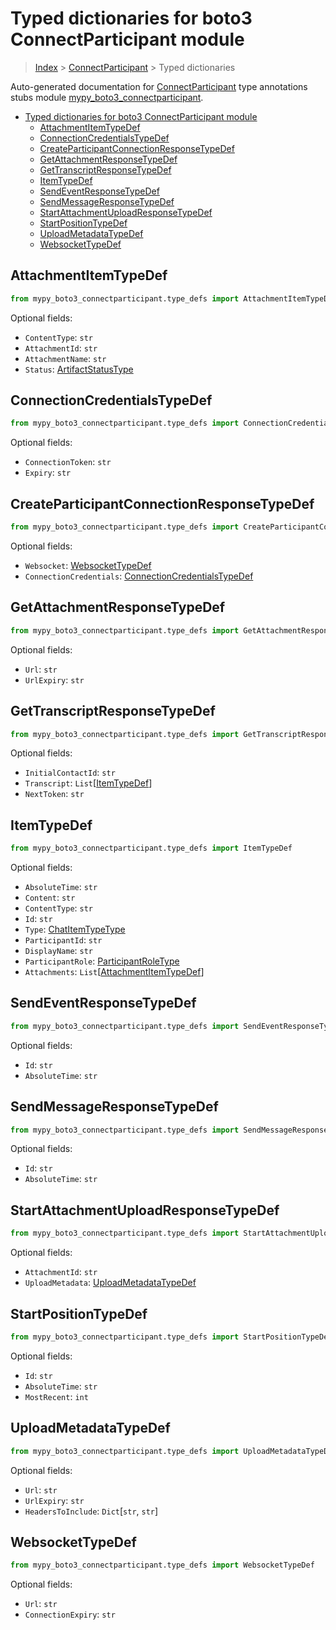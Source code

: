 # Typed dictionaries for boto3 ConnectParticipant module

> [Index](..) > [ConnectParticipant](.) > Typed dictionaries

Auto-generated documentation for
[ConnectParticipant](https://boto3.amazonaws.com/v1/documentation/api/1.17.73/reference/services/connectparticipant.html#ConnectParticipant)
type annotations stubs module
[mypy_boto3_connectparticipant](https://pypi.org/project/mypy-boto3-connectparticipant/).

- [Typed dictionaries for boto3 ConnectParticipant module](#typed-dictionaries-for-boto3-connectparticipant-module)
  - [AttachmentItemTypeDef](#attachmentitemtypedef)
  - [ConnectionCredentialsTypeDef](#connectioncredentialstypedef)
  - [CreateParticipantConnectionResponseTypeDef](#createparticipantconnectionresponsetypedef)
  - [GetAttachmentResponseTypeDef](#getattachmentresponsetypedef)
  - [GetTranscriptResponseTypeDef](#gettranscriptresponsetypedef)
  - [ItemTypeDef](#itemtypedef)
  - [SendEventResponseTypeDef](#sendeventresponsetypedef)
  - [SendMessageResponseTypeDef](#sendmessageresponsetypedef)
  - [StartAttachmentUploadResponseTypeDef](#startattachmentuploadresponsetypedef)
  - [StartPositionTypeDef](#startpositiontypedef)
  - [UploadMetadataTypeDef](#uploadmetadatatypedef)
  - [WebsocketTypeDef](#websockettypedef)

## AttachmentItemTypeDef

```python
from mypy_boto3_connectparticipant.type_defs import AttachmentItemTypeDef
```

Optional fields:

- `ContentType`: `str`
- `AttachmentId`: `str`
- `AttachmentName`: `str`
- `Status`: [ArtifactStatusType](./literals.md#artifactstatustype)

## ConnectionCredentialsTypeDef

```python
from mypy_boto3_connectparticipant.type_defs import ConnectionCredentialsTypeDef
```

Optional fields:

- `ConnectionToken`: `str`
- `Expiry`: `str`

## CreateParticipantConnectionResponseTypeDef

```python
from mypy_boto3_connectparticipant.type_defs import CreateParticipantConnectionResponseTypeDef
```

Optional fields:

- `Websocket`: [WebsocketTypeDef](./type_defs.md#websockettypedef)
- `ConnectionCredentials`:
  [ConnectionCredentialsTypeDef](./type_defs.md#connectioncredentialstypedef)

## GetAttachmentResponseTypeDef

```python
from mypy_boto3_connectparticipant.type_defs import GetAttachmentResponseTypeDef
```

Optional fields:

- `Url`: `str`
- `UrlExpiry`: `str`

## GetTranscriptResponseTypeDef

```python
from mypy_boto3_connectparticipant.type_defs import GetTranscriptResponseTypeDef
```

Optional fields:

- `InitialContactId`: `str`
- `Transcript`: `List`\[[ItemTypeDef](./type_defs.md#itemtypedef)\]
- `NextToken`: `str`

## ItemTypeDef

```python
from mypy_boto3_connectparticipant.type_defs import ItemTypeDef
```

Optional fields:

- `AbsoluteTime`: `str`
- `Content`: `str`
- `ContentType`: `str`
- `Id`: `str`
- `Type`: [ChatItemTypeType](./literals.md#chatitemtypetype)
- `ParticipantId`: `str`
- `DisplayName`: `str`
- `ParticipantRole`: [ParticipantRoleType](./literals.md#participantroletype)
- `Attachments`:
  `List`\[[AttachmentItemTypeDef](./type_defs.md#attachmentitemtypedef)\]

## SendEventResponseTypeDef

```python
from mypy_boto3_connectparticipant.type_defs import SendEventResponseTypeDef
```

Optional fields:

- `Id`: `str`
- `AbsoluteTime`: `str`

## SendMessageResponseTypeDef

```python
from mypy_boto3_connectparticipant.type_defs import SendMessageResponseTypeDef
```

Optional fields:

- `Id`: `str`
- `AbsoluteTime`: `str`

## StartAttachmentUploadResponseTypeDef

```python
from mypy_boto3_connectparticipant.type_defs import StartAttachmentUploadResponseTypeDef
```

Optional fields:

- `AttachmentId`: `str`
- `UploadMetadata`:
  [UploadMetadataTypeDef](./type_defs.md#uploadmetadatatypedef)

## StartPositionTypeDef

```python
from mypy_boto3_connectparticipant.type_defs import StartPositionTypeDef
```

Optional fields:

- `Id`: `str`
- `AbsoluteTime`: `str`
- `MostRecent`: `int`

## UploadMetadataTypeDef

```python
from mypy_boto3_connectparticipant.type_defs import UploadMetadataTypeDef
```

Optional fields:

- `Url`: `str`
- `UrlExpiry`: `str`
- `HeadersToInclude`: `Dict`\[`str`, `str`\]

## WebsocketTypeDef

```python
from mypy_boto3_connectparticipant.type_defs import WebsocketTypeDef
```

Optional fields:

- `Url`: `str`
- `ConnectionExpiry`: `str`
